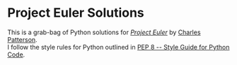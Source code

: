 # Project Euler Solutions

This is a grab-bag of Python solutions for [*Project Euler*](http://projecteuler.net) by [Charles Patterson](http://www.cmpatterson.com/).  
I follow the style rules for Python outlined in [PEP 8 -- Style Guide for Python Code](http://www.python.org/dev/peps/pep-0008/).
